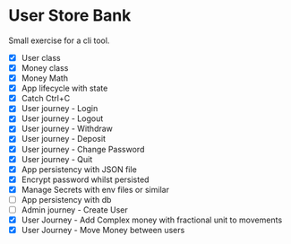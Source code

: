 # User Store Bank

Small exercise for a cli tool.

- [x] User class
- [x] Money class
- [x] Money Math
- [x] App lifecycle with state
- [x] Catch Ctrl+C
- [x] User journey - Login
- [x] User journey - Logout
- [x] User journey - Withdraw
- [x] User journey - Deposit
- [x] User journey - Change Password
- [x] User journey - Quit
- [x] App persistency with JSON file
- [x] Encrypt password whilst persisted
- [x] Manage Secrets with env files or similar
- [ ] App persistency with db
- [ ] Admin journey - Create User
- [x] User Journey - Add Complex money with fractional unit to movements
- [x] User Journey - Move Money between users